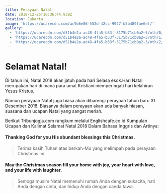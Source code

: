 ```yaml
---
title: Perayaan Natal
date: 2018-12-25T10:36:44.938Z
location: Jakarta
image: 'https://ucarecdn.com/ac9b6e86-552d-42cc-9927-b5b489fae6ef/'
gallery:
  - 'https://ucarecdn.com/d51b4e2a-ac48-4fa5-b33f-3175b71cb0a2~3/nth/0/'
  - 'https://ucarecdn.com/d51b4e2a-ac48-4fa5-b33f-3175b71cb0a2~3/nth/1/'
  - 'https://ucarecdn.com/d51b4e2a-ac48-4fa5-b33f-3175b71cb0a2~3/nth/2/'
---
```

# Selamat Natal!

Di tahun ini, Natal 2018 akan jatuh pada hari Selasa esok.Hari Natal merupakan hari di mana para umat Kristiani memperingati hari kelahiran Yesus Kristus.

Namun perayaan Natal juga biasa akan dibarengi perayaan tahun baru 31 Desember 2018. Biasanya dalam perayaan akan ada banyak hiasan, suasana dan ucapan Natal yang sangat meriah.

Berikut Tribunjogja.com rangkum melalui Englishcafe.co.id Kumpulan Ucapan dan Kalimat Selamat Natal 2018 Dalam Bahasa Inggris dan Artinya: 

#### Thanking God for you His abundant blessings this Christmas.
> Terima kasih Tuhan atas berkah-Mu yang melimpah pada perayaan Christmas ini.

#### May the Christmas season fill your home with joy, your heart with love, and your life with laughter.
> Semoga musim Natal memenuhi rumah Anda dengan sukacita, hati Anda dengan cinta, dan hidup Anda dengan canda tawa.
